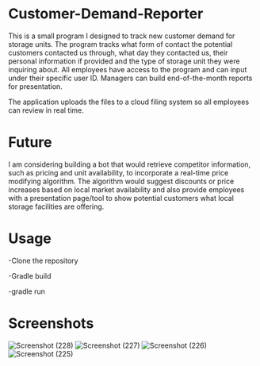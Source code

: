 # Customer-Demand-Reporter

This is a small program I designed to track new customer demand for storage units. The program tracks what form of contact the potential customers contacted us through, what day they contacted us, their personal information if provided and the type of storage unit they were inquiring about. All employees have access to the program and can input under their specific user ID. Managers can build end-of-the-month reports for presentation.

The application uploads the files to a cloud filing system so all employees can review in real time.

# Future
I am considering building a bot that would retrieve competitor information, such as pricing and unit availability, to incorporate a real-time price modifying algorithm. The algorithm would suggest discounts or price increases based on local market availability and also provide employees with a presentation page/tool to show potential customers what local storage facilities are offering.

# Usage
-Clone the repository

-Gradle build

-gradle run

# Screenshots

![Screenshot (228)](https://user-images.githubusercontent.com/86869080/186757429-6ea981bc-9aa4-440a-afee-38288ded0fe2.png)
![Screenshot (227)](https://user-images.githubusercontent.com/86869080/186757539-e8cd292b-9a1d-4b83-997a-d25a1e8abcb1.png)
![Screenshot (226)](https://user-images.githubusercontent.com/86869080/186757541-d771d621-6ace-4432-a503-7146d8173923.png)
![Screenshot (225)](https://user-images.githubusercontent.com/86869080/186757544-a908d1f4-f9dd-4efe-965d-0324a8998fe7.png)
